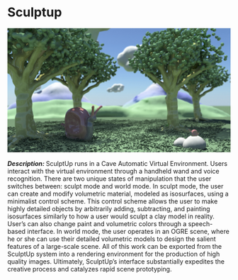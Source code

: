 # Sculptup

![README image](https://github.com/widVE/sculptup/blob/master/Images/README%20image.png?raw=true)

<em><strong>Description: </em></strong> SculptUp runs in a Cave Automatic Virtual Environment. Users interact with the virtual environment through a handheld wand and voice recognition. There are two unique states of manipulation that the user switches between: sculpt mode and world mode. In sculpt mode, the user can create and modify volumetric material, modeled as isosurfaces, using a minimalist control scheme. This control scheme allows the user to make highly detailed objects by arbitrarily adding, subtracting, and painting isosurfaces similarly to how a user would sculpt a clay model in reality. User’s can also change paint and volumetric colors through a speech-based interface. In world mode, the user operates in an OGRE scene, where he or she can use their detailed volumetric models to design the salient features of a large-scale scene. All of this work can be exported from the SculptUp system into a rendering environment for the production of high quality images. Ultimately, SculptUp’s interface substantially expedites the creative process and catalyzes rapid scene prototyping.


